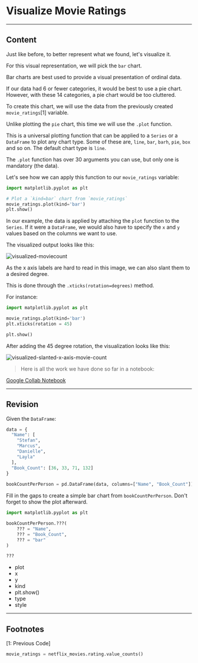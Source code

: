 ﻿---
author: Stefan-Stojanovic

type: normal

category: how to

links:
  - >-
    [sort_values](https://pandas.pydata.org/pandas-docs/stable/reference/api/pandas.DataFrame.sort_values.html){documentation}

---

# Visualize Movie Ratings

---

## Content

Just like before, to better represent what we found, let's visualize it.

For this visual representation, we will pick the `bar` chart.

Bar charts are best used to provide a visual presentation of ordinal data.

If our data had 6 or fewer categories, it would be best to use a pie chart. However, with these 14 categories, a pie chart would be too cluttered.

To create this chart, we will use the data from the previously created `movie_ratings`[1] variable.

Unlike plotting the `pie` chart, this time we will use the `.plot` function.

This is a universal plotting function that can be applied to a `Series` or a `DataFrame` to plot any chart type. Some of these are, `line`, `bar`, `barh`, `pie`, `box` and so on. The default chart type is `line`. 

The `.plot` function has over 30 arguments you can use, but only one is mandatory (the data).

Let's see how we can apply this function to our `movie_ratings` variable:

```py
import matplotlib.pyplot as plt

# Plot a `kind=bar` chart from `movie_ratings`
movie_ratings.plot(kind='bar')
plt.show()
```

In our example, the data is applied by attaching the `plot` function to the `Series`. If it were a `DataFrame`, we would also have to specify the `x` and `y` values based on the columns we want to use. 

The visualized output looks like this:

![visualized-moviecount](https://img.enkipro.com/7cb7123b75813d6b9f8f4a23b9d3eb79.png)

As the x axis labels are hard to read in this image, we can also slant them to a desired degree.

This is done through the `.xticks(rotation=degrees)` method.

For instance:
```python
import matplotlib.pyplot as plt

movie_ratings.plot(kind='bar')
plt.xticks(rotation = 45)

plt.show()
```

After adding the 45 degree rotation, the visualization looks like this:

![visualized-slanted-x-axis-movie-count](https://img.enkipro.com/dff8a6358155ebb5b50737620cf2a86b.png)

> Here is all the work we have done so far in a notebook:

[Google Collab Notebook](https://colab.research.google.com/drive/1vn3b-SaZX4Jky7vEduRYUpd5Wvx7YbDQ?authuser=1)

---

## Revision

Given the `DataFrame`:

```python
data = {
  "Name": [
    "Stefan",
    "Marcus",
    "Danielle",
    "Layla"
  ],
  "Book_Count": [36, 33, 71, 132]
}
 
bookCountPerPerson = pd.DataFrame(data, columns=["Name", "Book_Count"])
```


Fill in the gaps to create a simple bar chart from `bookCountPerPerson`. Don't forget to show the plot afterward.

```python
import matplotlib.pyplot as plt

bookCountPerPerson.???(
    ??? = "Name",
    ??? = "Book_Count",
    ??? = "bar"
)

???
```

- plot
- x
- y
- kind
- plt.show()
- type
- style

---

## Footnotes

[1: Previous Code]

```python
movie_ratings = netflix_movies.rating.value_counts()
```